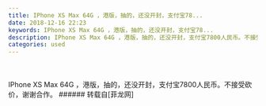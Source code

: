 ```yaml
---
title: IPhone XS Max 64G ，港版，抽的，还没开封，支付宝78...
date: 2018-12-16 22:23
keywords: IPhone XS Max 64G ，港版，抽的，还没开封，支付宝78...
description: IPhone XS Max 64G ，港版，抽的，还没开封，支付宝7800人民币。不接受砍价，谢谢合作。
categories: used
---
```

<td class="t_f" id="postmessage_2507766">

<br/>
<br/>
IPhone XS Max 64G ，港版，抽的，还没开封，支付宝7800人民币。不接受砍价，谢谢合作。</td>
###### 转载自[菲龙网]